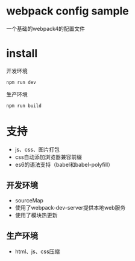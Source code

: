 # webpack config sample
一个基础的webpack4的配置文件

# install
开发环境
```
npm run dev
```
生产环境
```
npm run build
```

# 支持

- js、css、图片打包
- css自动添加浏览器兼容前缀
- es6的语法支持（babel和babel-polyfill）

## 开发环境

- sourceMap
- 使用了webpack-dev-server提供本地web服务
- 使用了模块热更新

## 生产环境

- html、js、css压缩


